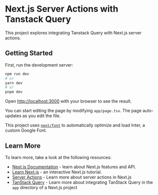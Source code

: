 # Next.js Server Actions with Tanstack Query

This project explores integrating Tanstack Query with Next.js server actions.

## Getting Started

First, run the development server:

```bash
npm run dev
# or
yarn dev
# or
pnpm dev
```

Open [http://localhost:3000](http://localhost:3000) with your browser to see the result.

You can start editing the page by modifying `app/page.tsx`. The page auto-updates as you edit the file.

This project uses [`next/font`](https://nextjs.org/docs/basic-features/font-optimization) to automatically optimize and load Inter, a custom Google Font.

## Learn More

To learn more, take a look at the following resources:

- [Next.js Documentation](https://nextjs.org/docs) - learn about Next.js features and API.
- [Learn Next.js](https://nextjs.org/learn) - an interactive Next.js tutorial.
- [Server Actions](https://nextjs.org/docs/app/building-your-application/data-fetching/server-actions) - Learn more about server actions in Next.js
- [TanStack Query](https://tanstack.com/query/v4/docs/react/guides/ssr#using-the-app-directory-in-nextjs-13) - Learn more about integrating TanStack Query in the `app` directory of a Next.js project
